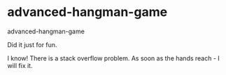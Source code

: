 # advanced-hangman-game
advanced-hangman-game

Did it just for fun.

I know! There is a stack overflow problem. As soon as the hands reach - I will fix it.
